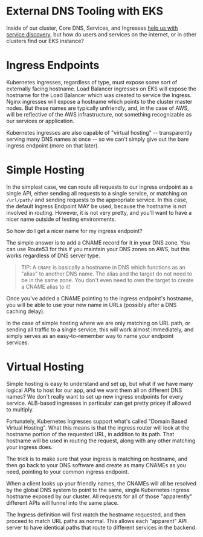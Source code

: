 # External DNS Tooling with EKS

Inside of our cluster, Core DNS, Services, and Ingresses [help us with service discovery](Service_Discovery_In_EKS.md), but how do users and services on the internet, or in other clusters find our EKS instance?

# Ingress Endpoints

Kubernetes Ingresses, regardless of type, must expose some sort of externally facing hostname. Load Balancer ingresses on EKS will expose the hostname for the Load Balancer which was created to service the Ingress. Nginx ingresses will expose a hostname which points to the cluster master nodes. But these names are typically unfriendly, and, in the case of AWS, will be reflective of the AWS infrastructure, not something recognizable as our services or application.

Kubernetes ingresses are also capable of "virtual hosting" -- transparently serving many DNS names at once -- so we can't simply give out the bare ingress endpoint (more on that later).

# Simple Hosting

In the simplest case, we can route all requests to our ingress endpoint as a single API, either sending all requests to a single service, or matching on `/url/path/` and sending requests to the appropriate service. In this case, the default Ingress Endpoint MAY be used, because the hostname is not involved in routing. However, it is not very pretty, and you'll want to have a nicer name outside of testing environments.

So how do I get a nicer name for my ingress endpoint?

The simple answer is to add a CNAME record for it in your DNS zone. You can use Route53 for this if you maintain your DNS zones on AWS, but this works regardless of DNS server type.

> TIP: A `CNAME` is basically a hostname in DNS which functions as an "alias" to another DNS name. The alias and the target do not need to be in the same zone. You don't even need to own the target to create a CNAME alias to it!

Once you've added a CNAME pointing to the ingress endpoint's hostname, you will be able to use your new name in URLs (possibly after a DNS caching delay).

In the case of simple hosting where we are only matching on URL path, or sending all traffic to a single service, this will work almost immediately, and simply serves as an easy-to-remember way to name your endpoint services.

# Virtual Hosting

Simple hosting is easy to understand and set up, but what if we have many logical APIs to host for our app, and we want them all on different DNS names? We don't really want to set up new ingress endpoints for every service. ALB-based ingresses in particular can get pretty pricey if allowed to multiply.

Fortunately, Kubernetes Ingresses support what's called "Domain Based Virtual Hosting". What this means is that the ingress router will look at the hostname portion of the requested URL, in addition to its path. That hostname will be used in routing the request, along with any other matching your ingress does.

The trick is to make sure that your ingress is matching on hostname, and then go back to your DNS software and create as many CNAMEs as you need, pointing to your common ingress endpoint.

When a client looks up your friendly names, the CNAMEs will all be resolved by the global DNS system to point to the same, single Kubernetes ingress hostname exposed by our cluster. All requests for all of those "apparently" different APIs will funnel into the same place.

The Ingress definition will first match the hostname requested, and then proceed to match URL paths as normal. This allows each "apparent" API server to have identical paths that route to different services in the backend.
